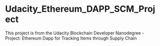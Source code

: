 # Udacity_Ethereum_DAPP_SCM_Project
This project is from the Udacity Blockchain Developer Nanodegree - Project: Ethereum Dapp for Tracking Items through Supply Chain
